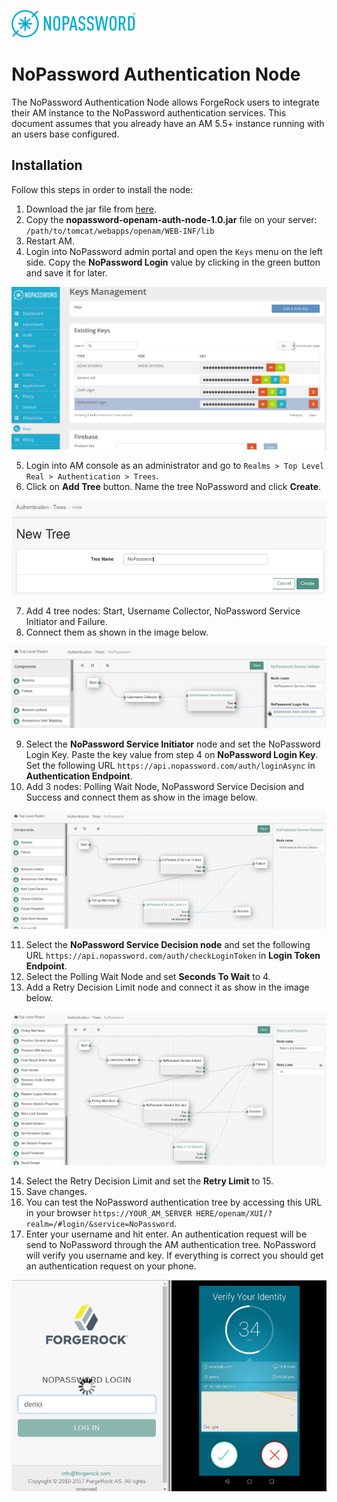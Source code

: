 ![image alt text](/images/nopassword_logo.png)

# NoPassword Authentication Node

The NoPassword Authentication Node allows ForgeRock users to integrate their AM instance to the NoPassword authentication services.
This document assumes that you already have an AM 5.5+ instance running with an users base configured.

## Installation

Follow this steps in order to install the node:

1. Download the jar file from [here](target/nopassword-openam-auth-node-1.0.jar).
2. Copy the **nopassword-openam-auth-node-1.0.jar** file on your server: `/path/to/tomcat/webapps/openam/WEB-INF/lib`
3. Restart AM.
4. Login into NoPassword admin portal and open the `Keys` menu on the left side. Copy the **NoPassword Login** value by clicking in the green button and save it for later.

![image alt text](/images/nopassword_login_key.png)

5. Login into AM console as an administrator and go to `Realms > Top Level Real > Authentication > Trees`.
6. Click on **Add Tree** button. Name the tree NoPassword and click **Create**.

![image](/images/add_tree.png)

7. Add 4 tree nodes: Start, Username Collector, NoPassword Service Initiator and Failure.
8. Connect them as shown in the image below.

![image](/images/tree_1.png)

9. Select the **NoPassword Service Initiator** node and set the NoPassword Login Key. Paste the key value from step 4 on **NoPassword Login Key**. Set the following URL `https://api.nopassword.com/auth/loginAsync` in **Authentication Endpoint**.
10. Add 3 nodes: Polling Wait Node, NoPassword Service Decision and Success and connect them as show in the image below.

![image](/images/tree_2.png)

11. Select the **NoPassword Service Decision node** and set the following URL `https://api.nopassword.com/auth/checkLoginToken` in **Login Token Endpoint**.
12. Select the Polling Wait Node and set **Seconds To Wait** to 4.
13. Add a Retry Decision Limit node and connect it as show in the image below.

![image](/images/tree_3.png)

14. Select the Retry Decision Limit and set the **Retry Limit** to 15.
15. Save changes.
16. You can test the NoPassword authentication tree by accessing this URL in your browser `https://YOUR_AM_SERVER HERE/openam/XUI/?realm=/#login/&service=NoPassword`.</br>
17. Enter your username and hit enter. An authentication request will be send to NoPassword through the AM authentication tree. NoPassword will verify you username and key. If everything is correct you should get an authentication request on your phone.

![image](/images/demo_auth.png)
